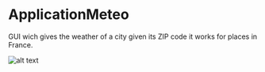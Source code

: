 # ApplicationMeteo

GUI wich gives the weather of a city given its ZIP code it works for places in France.

![alt text](https://i.imgur.com/p2S0ZN7.png "Apercu de l'interface")
